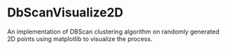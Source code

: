 # DbScanVisualize2D
An implementation of DBScan clustering algorithm on randomly generated 2D points using matplotlib to visualize the process.
